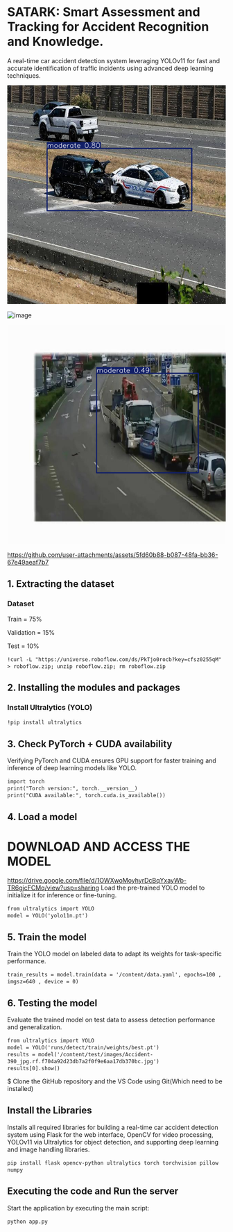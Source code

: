 # SATARK: Smart Assessment and Tracking for Accident Recognition and Knowledge.
A real-time car accident detection system leveraging YOLOv11 for fast and accurate identification of traffic incidents using advanced deep learning techniques.

![image](https://github.com/Pratima971/New_repo/blob/main/image_7.png)

![image](https://github.com/user-attachments/assets/1e8b142a-8b4c-4a71-b3f0-4439181fa61e)

![image](https://github.com/Pratima971/New_repo/blob/main/image_1.png)

https://github.com/user-attachments/assets/5fd60b88-b087-48fa-bb36-67e49aeaf7b7



## 1. Extracting the dataset
### Dataset
Train = 75%

Validation = 15%

Test = 10%
```
!curl -L "https://universe.roboflow.com/ds/PkTjo0rocb?key=cfsz0255qM" > roboflow.zip; unzip roboflow.zip; rm roboflow.zip
```
## 2. Installing the modules and packages
### Install Ultralytics (YOLO)
```
!pip install ultralytics
```
## 3. Check PyTorch + CUDA availability

Verifying PyTorch and CUDA ensures GPU support for faster training and inference of deep learning models like YOLO.

```
import torch
print("Torch version:", torch.__version__)
print("CUDA available:", torch.cuda.is_available())
```
## 4. Load a model
# DOWNLOAD AND ACCESS THE MODEL
https://drive.google.com/file/d/1OWXwoMoyhyrDcBqYxayWb-TR6gjcFCMq/view?usp=sharing
Load the pre-trained YOLO model to initialize it for inference or fine-tuning.

```
from ultralytics import YOLO
model = YOLO('yolo11n.pt')
```
## 5. Train the model

Train the YOLO model on labeled data to adapt its weights for task-specific performance.

```
train_results = model.train(data = '/content/data.yaml', epochs=100 , imgsz=640 , device = 0)
```
## 6. Testing the model 

Evaluate the trained model on test data to assess detection performance and generalization.

```
from ultralytics import YOLO
model = YOLO('runs/detect/train/weights/best.pt')
results = model('/content/test/images/Accident-390_jpg.rf.f704a92d23db7a2f0f9e6aa17db370bc.jpg')
results[0].show()
```
$ Clone the GitHub repository and the VS Code using Git(Which need to be installed)
## Install the Libraries

Installs all required libraries for building a real-time car accident detection system using Flask for the web interface, OpenCV for video processing, YOLOv11 via Ultralytics for object detection, and supporting deep learning and image handling libraries.

```
pip install flask opencv-python ultralytics torch torchvision pillow numpy
```
## Executing the code and Run the server

Start the application by executing the main script:

```
python app.py
```
##
##
